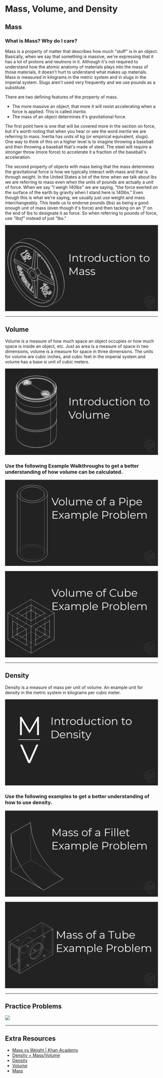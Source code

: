 # Mass, Volume, and Density

## Mass

### What is Mass? Why do I care?

Mass is a property of matter that describes how much "stuff" is in an object. Basically, when we say that something is massive, we're expressing that it has a lot of protons and neutrons in it. Although it's not required to understand how the atomic anatomy of materials plays into the mass of those materials, it doesn't hurt to understand what makes up materials. Mass is measured in kilograms in the metric system and in slugs in the imperial system. Slugs aren't used very frequently and we use pounds as a substitute.

There are two defining features of the property of mass.
- The more massive an object, that more it will resist accelerating when a force is applied. This is called *inertia*.
- The mass of an object determines it's gravitational force.

The first point here is one that will be covered more in the section on force, but it's worth noting that when you hear or see the word *inertia* we are referring to mass. Inertia has units of kg (or empirical equivalent, slugs). One way to think of this on a higher level is to imagine throwing a baseball and then throwing a baseball that's made of steel. The steel will require a stronger throw (more force) to accelerate it a fraction of the baseball's acceleration.

The second property of objects with mass being that the mass determines the gravitational force is how we typically interact with mass and that is through *weight*. In the United States a lot of the time when we talk about lbs we are referring to mass even when the units of pounds are actually a unit of force. When we say "I weigh 140lbs" we are saying, "the force exerted on the surface of the earth by gravity when I stand here is 140lbs." Even though this is what we're saying, we usually just use weight and mass interchangeably. This leads us to endorse pounds (lbs) as being a good enough unit of mass (even though it's force) and then tacking on an *'f'* on the end of lbs to designate it as force. So when referring to pounds of force, use *"lbsf"* instead of just "lbs."

<a href="https://www.youtube.com/watch?v=T_A5SkjrpY4" rel="" target="_blank">![Introduction to Mass](./img/video-thumbnails/mass-intro-thumbnail.png)</a>

---

## Volume

Volume is a measure of how much space an object occupies or how much space is inside an object, etc. Just as area is a measure of space in two dimensions, volume is a measure for space in three dimensions. The units for volume are cubic inches, and cubic feet in the imperial system and volume has a base si unit of cubic meters.

<a href="https://www.youtube.com/watch?v=ixJXndafV44" rel="" target="_blank">![Introduction to Volume](./img/video-thumbnails/volume-intro-thumbnail.png)</a>


### Use the following Example Walkthroughs to get a better understanding of how volume can be calculated.

<a href="https://youtu.be/gYJpZ_0FLXY" rel="" target="_blank">![Example | Volume of a Pipe](./img/video-thumbnails/thumbnail-volume-pipe.png)</a>

<a href="https://www.youtube.com/watch?v=QY0jLiHF6Eg" rel="" target="_blank">![Example | Volume of a Pipe](./img/video-thumbnails/thumbnail-volume-cube.png)</a>

---

## Density

Density is a measure of mass per unit of volume. An example unit for density in the metric system in kilograms per cubic meter. 

<a href="https://www.youtube.com/watch?v=4K78J_xr0Yo" rel="" target="_blank">![Introduction to Density](./img/video-thumbnails/density-intro-thumbnail.png)</a>

### Use the following examples to get a better understanding of how to use density.


<a href="https://www.youtube.com/watch?v=C6-uNJLO0DY" rel="" target="_blank">![Example | Mass of a Fillet](./img/video-thumbnails/mass-fillet-thumbnail.png)</a>

<a href="https://www.youtube.com/watch?v=2Zg6XdDTt-s" rel="" target="_blank">![Example | Mass of a Tube](./img/video-thumbnails/mass-tube-thumbnail.png)</a>

----

## Practice Problems
<a href="./pdf/2.2-practice.pdf" rel="" target="_blank"><img src=https://image.flaticon.com/icons/svg/80/80942.svg width="50px"></a>

---- 

## Extra Resources

- [Mass vs Weight | Khan Academy](https://www.khanacademy.org/science/physics/centripetal-force-and-gravitation/gravity-newtonian/v/mass-and-weight-clarification)
- [Density = Mass/Volume](https://www.youtube.com/watch?v=blUe0xV5sJA)
- [Density](https://www.wikiwand.com/en/Density)
- [Volume](https://www.wikiwand.com/en/Volume)
- [Mass](https://www.wikiwand.com/en/Mass)